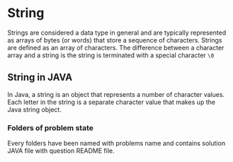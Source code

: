 # String
Strings are considered a data type in general and are typically represented as arrays of bytes (or words) that store a sequence of characters. Strings are defined as an array of characters. The difference between a character array and a string is the string is terminated with a special character `\0`
## String in JAVA
In Java, a string is an object that represents a number of character values. Each letter in the string is a separate character value that makes up the Java string object.
### Folders of problem state
Every folders have been named with problems name and contains solution JAVA file with question README file.
